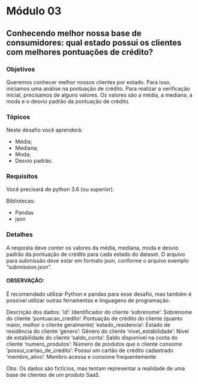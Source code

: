 # Módulo 03

## Conhecendo melhor nossa base de consumidores: qual estado possui os clientes com melhores pontuações de crédito?

### Objetivos

Queremos conhecer melhor nossos clientes por estado. Para isso, iniciamos uma análise na pontuação de crédito. Para realizar a verificação inicial, precisamos de alguns valores. Os valores são a média, a mediana, a moda e o desvio padrão da pontuação de crédito.

### Tópicos

Neste desafio você aprenderá:

- Média;
- Mediana;
- Moda;
- Desvio padrão.

### Requisitos
Você precisará de python 3.6 (ou superior).

Bibliotecas:
- Pandas
- json


### Detalhes
A resposta deve conter os valores da média, mediana, moda e desvio padrão da pontuação de crédito para cada estado do dataset. O arquivo para submissão deve estar em formato json, conforme o arquivo exemplo “submission.json”.

#### OBSERVAÇÃO: 
É recomendado utilizar Python e pandas para esse desafio, mas também é possível utilizar outras ferramentas e linguagens de programação.

Descrição dos dados: ‘id’: Identificador do cliente ‘sobrenome’: Sobrenome do cliente ‘pontuacao_credito’: Pontuação de crédito do cliente (quanto maior, melhor o cliente geralmente) ‘estado_residencia’: Estado de residência do cliente ‘genero’: Gênero do cliente ‘nivel_estabilidade’: Nível de estabilidade do cliente ‘saldo_conta’: Saldo disponível na conta do cliente ‘numero_produtos’: Número de produtos que o cliente consome ‘possui_cartao_de_credito’: Possui um cartão de crédito cadastrado ‘membro_ativo’: Membro acessa e consome frequentemente

Obs: Os dados são fictícios, mas tentam representar a realidade de uma base de clientes de um produto SaaS.
